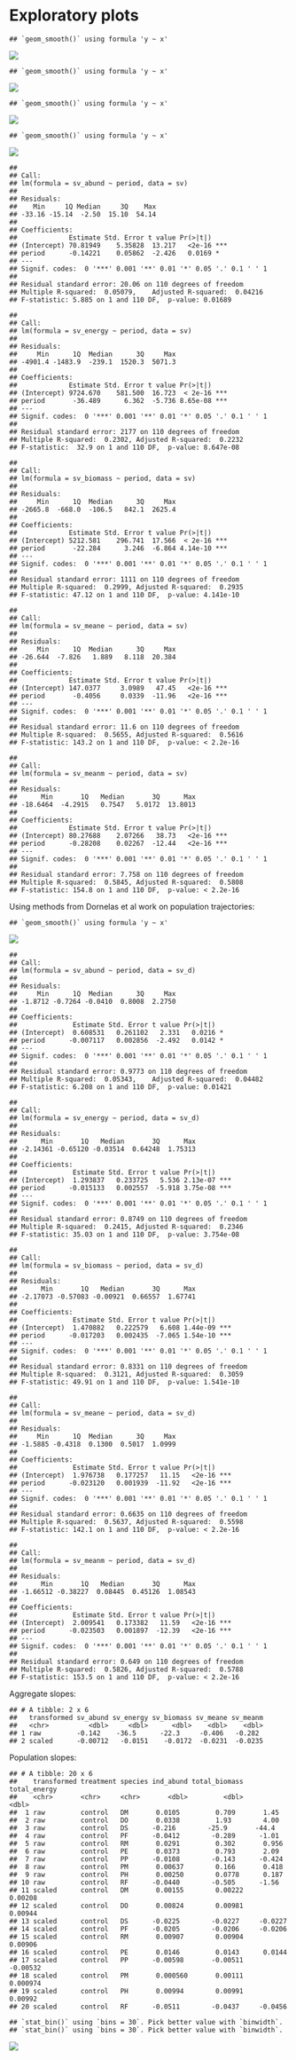 Exploratory plots
================

    ## `geom_smooth()` using formula 'y ~ x'

![](decade_vis_files/figure-gfm/aggregate%20and%20species%20plots-1.png)<!-- -->

    ## `geom_smooth()` using formula 'y ~ x'

![](decade_vis_files/figure-gfm/aggregate%20and%20species%20plots-2.png)<!-- -->

    ## `geom_smooth()` using formula 'y ~ x'

![](decade_vis_files/figure-gfm/aggregate%20and%20species%20plots-3.png)<!-- -->

    ## `geom_smooth()` using formula 'y ~ x'

![](decade_vis_files/figure-gfm/facet%20svs-1.png)<!-- -->

    ## 
    ## Call:
    ## lm(formula = sv_abund ~ period, data = sv)
    ## 
    ## Residuals:
    ##    Min     1Q Median     3Q    Max 
    ## -33.16 -15.14  -2.50  15.10  54.14 
    ## 
    ## Coefficients:
    ##             Estimate Std. Error t value Pr(>|t|)    
    ## (Intercept) 70.81949    5.35828  13.217   <2e-16 ***
    ## period      -0.14221    0.05862  -2.426   0.0169 *  
    ## ---
    ## Signif. codes:  0 '***' 0.001 '**' 0.01 '*' 0.05 '.' 0.1 ' ' 1
    ## 
    ## Residual standard error: 20.06 on 110 degrees of freedom
    ## Multiple R-squared:  0.05079,    Adjusted R-squared:  0.04216 
    ## F-statistic: 5.885 on 1 and 110 DF,  p-value: 0.01689

    ## 
    ## Call:
    ## lm(formula = sv_energy ~ period, data = sv)
    ## 
    ## Residuals:
    ##     Min      1Q  Median      3Q     Max 
    ## -4901.4 -1483.9  -239.1  1520.3  5071.3 
    ## 
    ## Coefficients:
    ##             Estimate Std. Error t value Pr(>|t|)    
    ## (Intercept) 9724.670    581.500  16.723  < 2e-16 ***
    ## period       -36.489      6.362  -5.736 8.65e-08 ***
    ## ---
    ## Signif. codes:  0 '***' 0.001 '**' 0.01 '*' 0.05 '.' 0.1 ' ' 1
    ## 
    ## Residual standard error: 2177 on 110 degrees of freedom
    ## Multiple R-squared:  0.2302, Adjusted R-squared:  0.2232 
    ## F-statistic:  32.9 on 1 and 110 DF,  p-value: 8.647e-08

    ## 
    ## Call:
    ## lm(formula = sv_biomass ~ period, data = sv)
    ## 
    ## Residuals:
    ##     Min      1Q  Median      3Q     Max 
    ## -2665.8  -668.0  -106.5   842.1  2625.4 
    ## 
    ## Coefficients:
    ##             Estimate Std. Error t value Pr(>|t|)    
    ## (Intercept) 5212.581    296.741  17.566  < 2e-16 ***
    ## period       -22.284      3.246  -6.864 4.14e-10 ***
    ## ---
    ## Signif. codes:  0 '***' 0.001 '**' 0.01 '*' 0.05 '.' 0.1 ' ' 1
    ## 
    ## Residual standard error: 1111 on 110 degrees of freedom
    ## Multiple R-squared:  0.2999, Adjusted R-squared:  0.2935 
    ## F-statistic: 47.12 on 1 and 110 DF,  p-value: 4.141e-10

    ## 
    ## Call:
    ## lm(formula = sv_meane ~ period, data = sv)
    ## 
    ## Residuals:
    ##     Min      1Q  Median      3Q     Max 
    ## -26.644  -7.826   1.889   8.118  20.384 
    ## 
    ## Coefficients:
    ##             Estimate Std. Error t value Pr(>|t|)    
    ## (Intercept) 147.0377     3.0989   47.45   <2e-16 ***
    ## period       -0.4056     0.0339  -11.96   <2e-16 ***
    ## ---
    ## Signif. codes:  0 '***' 0.001 '**' 0.01 '*' 0.05 '.' 0.1 ' ' 1
    ## 
    ## Residual standard error: 11.6 on 110 degrees of freedom
    ## Multiple R-squared:  0.5655, Adjusted R-squared:  0.5616 
    ## F-statistic: 143.2 on 1 and 110 DF,  p-value: < 2.2e-16

    ## 
    ## Call:
    ## lm(formula = sv_meanm ~ period, data = sv)
    ## 
    ## Residuals:
    ##      Min       1Q   Median       3Q      Max 
    ## -18.6464  -4.2915   0.7547   5.0172  13.8013 
    ## 
    ## Coefficients:
    ##             Estimate Std. Error t value Pr(>|t|)    
    ## (Intercept) 80.27688    2.07266   38.73   <2e-16 ***
    ## period      -0.28208    0.02267  -12.44   <2e-16 ***
    ## ---
    ## Signif. codes:  0 '***' 0.001 '**' 0.01 '*' 0.05 '.' 0.1 ' ' 1
    ## 
    ## Residual standard error: 7.758 on 110 degrees of freedom
    ## Multiple R-squared:  0.5845, Adjusted R-squared:  0.5808 
    ## F-statistic: 154.8 on 1 and 110 DF,  p-value: < 2.2e-16

Using methods from Dornelas et al work on population trajectories:

    ## `geom_smooth()` using formula 'y ~ x'

![](decade_vis_files/figure-gfm/sv%20after%20dornelas-1.png)<!-- -->

    ## 
    ## Call:
    ## lm(formula = sv_abund ~ period, data = sv_d)
    ## 
    ## Residuals:
    ##     Min      1Q  Median      3Q     Max 
    ## -1.8712 -0.7264 -0.0410  0.8008  2.2750 
    ## 
    ## Coefficients:
    ##              Estimate Std. Error t value Pr(>|t|)  
    ## (Intercept)  0.608531   0.261102   2.331   0.0216 *
    ## period      -0.007117   0.002856  -2.492   0.0142 *
    ## ---
    ## Signif. codes:  0 '***' 0.001 '**' 0.01 '*' 0.05 '.' 0.1 ' ' 1
    ## 
    ## Residual standard error: 0.9773 on 110 degrees of freedom
    ## Multiple R-squared:  0.05343,    Adjusted R-squared:  0.04482 
    ## F-statistic: 6.208 on 1 and 110 DF,  p-value: 0.01421

    ## 
    ## Call:
    ## lm(formula = sv_energy ~ period, data = sv_d)
    ## 
    ## Residuals:
    ##      Min       1Q   Median       3Q      Max 
    ## -2.14361 -0.65120 -0.03514  0.64248  1.75313 
    ## 
    ## Coefficients:
    ##              Estimate Std. Error t value Pr(>|t|)    
    ## (Intercept)  1.293837   0.233725   5.536 2.13e-07 ***
    ## period      -0.015133   0.002557  -5.918 3.75e-08 ***
    ## ---
    ## Signif. codes:  0 '***' 0.001 '**' 0.01 '*' 0.05 '.' 0.1 ' ' 1
    ## 
    ## Residual standard error: 0.8749 on 110 degrees of freedom
    ## Multiple R-squared:  0.2415, Adjusted R-squared:  0.2346 
    ## F-statistic: 35.03 on 1 and 110 DF,  p-value: 3.754e-08

    ## 
    ## Call:
    ## lm(formula = sv_biomass ~ period, data = sv_d)
    ## 
    ## Residuals:
    ##      Min       1Q   Median       3Q      Max 
    ## -2.17073 -0.57083 -0.00921  0.66557  1.67741 
    ## 
    ## Coefficients:
    ##              Estimate Std. Error t value Pr(>|t|)    
    ## (Intercept)  1.470882   0.222579   6.608 1.44e-09 ***
    ## period      -0.017203   0.002435  -7.065 1.54e-10 ***
    ## ---
    ## Signif. codes:  0 '***' 0.001 '**' 0.01 '*' 0.05 '.' 0.1 ' ' 1
    ## 
    ## Residual standard error: 0.8331 on 110 degrees of freedom
    ## Multiple R-squared:  0.3121, Adjusted R-squared:  0.3059 
    ## F-statistic: 49.91 on 1 and 110 DF,  p-value: 1.541e-10

    ## 
    ## Call:
    ## lm(formula = sv_meane ~ period, data = sv_d)
    ## 
    ## Residuals:
    ##     Min      1Q  Median      3Q     Max 
    ## -1.5885 -0.4318  0.1300  0.5017  1.0999 
    ## 
    ## Coefficients:
    ##              Estimate Std. Error t value Pr(>|t|)    
    ## (Intercept)  1.976738   0.177257   11.15   <2e-16 ***
    ## period      -0.023120   0.001939  -11.92   <2e-16 ***
    ## ---
    ## Signif. codes:  0 '***' 0.001 '**' 0.01 '*' 0.05 '.' 0.1 ' ' 1
    ## 
    ## Residual standard error: 0.6635 on 110 degrees of freedom
    ## Multiple R-squared:  0.5637, Adjusted R-squared:  0.5598 
    ## F-statistic: 142.1 on 1 and 110 DF,  p-value: < 2.2e-16

    ## 
    ## Call:
    ## lm(formula = sv_meanm ~ period, data = sv_d)
    ## 
    ## Residuals:
    ##      Min       1Q   Median       3Q      Max 
    ## -1.66512 -0.38227  0.08445  0.45126  1.08543 
    ## 
    ## Coefficients:
    ##              Estimate Std. Error t value Pr(>|t|)    
    ## (Intercept)  2.009541   0.173382   11.59   <2e-16 ***
    ## period      -0.023503   0.001897  -12.39   <2e-16 ***
    ## ---
    ## Signif. codes:  0 '***' 0.001 '**' 0.01 '*' 0.05 '.' 0.1 ' ' 1
    ## 
    ## Residual standard error: 0.649 on 110 degrees of freedom
    ## Multiple R-squared:  0.5826, Adjusted R-squared:  0.5788 
    ## F-statistic: 153.5 on 1 and 110 DF,  p-value: < 2.2e-16

Aggregate slopes:

    ## # A tibble: 2 x 6
    ##   transformed sv_abund sv_energy sv_biomass sv_meane sv_meanm
    ##   <chr>          <dbl>     <dbl>      <dbl>    <dbl>    <dbl>
    ## 1 raw         -0.142    -36.5      -22.3     -0.406   -0.282 
    ## 2 scaled      -0.00712   -0.0151    -0.0172  -0.0231  -0.0235

Population slopes:

    ## # A tibble: 20 x 6
    ##    transformed treatment species ind_abund total_biomass total_energy
    ##    <chr>       <chr>     <chr>       <dbl>         <dbl>        <dbl>
    ##  1 raw         control   DM       0.0105         0.709       1.45    
    ##  2 raw         control   DO       0.0338         1.93        4.00    
    ##  3 raw         control   DS      -0.216        -25.9       -44.4     
    ##  4 raw         control   PF      -0.0412        -0.289      -1.01    
    ##  5 raw         control   RM       0.0291         0.302       0.956   
    ##  6 raw         control   PE       0.0373         0.793       2.09    
    ##  7 raw         control   PP      -0.0108        -0.143      -0.424   
    ##  8 raw         control   PM       0.00637        0.166       0.418   
    ##  9 raw         control   PH       0.00250        0.0778      0.187   
    ## 10 raw         control   RF      -0.0440        -0.505      -1.56    
    ## 11 scaled      control   DM       0.00155        0.00222     0.00208 
    ## 12 scaled      control   DO       0.00824        0.00981     0.00944 
    ## 13 scaled      control   DS      -0.0225        -0.0227     -0.0227  
    ## 14 scaled      control   PF      -0.0205        -0.0206     -0.0206  
    ## 15 scaled      control   RM       0.00907        0.00904     0.00906 
    ## 16 scaled      control   PE       0.0146         0.0143      0.0144  
    ## 17 scaled      control   PP      -0.00598       -0.00511    -0.00532 
    ## 18 scaled      control   PM       0.000560       0.00111     0.000974
    ## 19 scaled      control   PH       0.00994        0.00991     0.00992 
    ## 20 scaled      control   RF      -0.0511        -0.0437     -0.0456

    ## `stat_bin()` using `bins = 30`. Pick better value with `binwidth`.
    ## `stat_bin()` using `bins = 30`. Pick better value with `binwidth`.

![](decade_vis_files/figure-gfm/population%20slopes-1.png)<!-- -->

<!-- ```{r adf tests sv} -->

<!-- tseries::adf.test(sv$sv_abund, alternative = "s") -->

<!-- tseries::adf.test(sv$sv_energy, alternative = "s") -->

<!-- tseries::adf.test(sv$sv_biomass, alternative = "s") -->

<!-- tseries::adf.test(sv$sv_meane, alternative = "s") -->

<!-- tseries::adf.test(sv$sv_meanm, alternative = "s") -->

<!-- ``` -->
